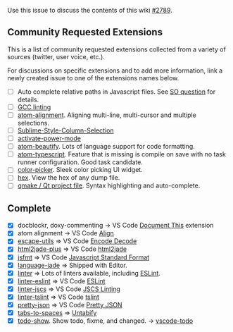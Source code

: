 Use this issue to discuss the contents of this wiki [#2789](https://github.com/Microsoft/vscode/issues/2789).

## Community Requested Extensions

This is a list of community requested extensions collected from a variety of sources (twitter, user voice, etc.).

For discussions on specific extensions and to add more information, link a newly created issue to one of the extensions names below.

- [ ] Auto complete relative paths in Javascript files. See [SO question](https://stackoverflow.com/questions/35415444/is-it-possible-to-auto-complete-relative-paths-in-vscode) for details.
- [ ] [GCC linting](https://atom.io/packages/linter-gcc)
- [ ] [atom-alignment](https://atom.io/packages/atom-alignment). Aligning multi-line, multi-cursor and multiple selections.
- [ ] [Sublime-Style-Column-Selection](https://atom.io/packages/Sublime-Style-Column-Selection)
- [ ] [activate-power-mode](https://atom.io/packages/activate-power-mode)
- [ ] [atom-beautify](https://atom.io/packages/atom-beautify). Lots of language support for code formatting.
- [ ] [atom-typescript](https://atom.io/packages/atom-typescript). Feature that is missing is compile on save with no task runner configuration. Good task candidate.
- [ ] [color-picker](https://atom.io/packages/color-picker). Sleek color picking UI widget.
- [ ] [hex](https://atom.io/packages/hex). View the hex of any dump file.
- [ ] [qmake / Qt project file](http://doc.qt.io/qt-5/qmake-project-files.html).  Syntax highlighting and auto-complete.

## Complete

- [x] docblockr, doxy-commenting -> VS Code [Document This](https://marketplace.visualstudio.com/items?itemName=joelday.docthis) extension
- [x] atom alignment -> VS Code [Align](https://marketplace.visualstudio.com/items?itemName=steve8708.Align)
- [x] [escape-utils](https://atom.io/packages/escape-utils) => VS Code [Encode Decode](https://marketplace.visualstudio.com/items?itemName=mitchdenny.ecdc)
- [x] [html2jade-plus](https://atom.io/packages/html2jade-plus) => VS Code [html2jade](https://marketplace.visualstudio.com/items?itemName=wmaurer.html2jade)
- [x] [jsfmt](https://atom.io/packages/atom-jsfmt) => VS Code [Javascript Standard Format](https://marketplace.visualstudio.com/items?itemName=chenxsan.vscode-standard-format)
- [x] [language-jade](https://atom.io/packages/language-jade) => Shipped with Editor.
- [x] [linter](https://atom.io/packages/linter) => Lots of linters available, including [ESLint](https://marketplace.visualstudio.com/items?itemName=dbaeumer.vscode-eslint).
- [x] [linter-eslint](https://atom.io/packages/eslint) => VS Code [ESLint](https://marketplace.visualstudio.com/items?itemName=dbaeumer.vscode-eslint)
- [x] [linter-jscs](https://atom.io/packages/linter-jscs) => VS Code [JSCS Linting](https://marketplace.visualstudio.com/items?itemName=ms-vscode.jscs)
- [x] [linter-tslint](https://atom.io/packages/linter-tslint) => VS Code [tslint](https://marketplace.visualstudio.com/items?itemName=eg2.tslint)
- [x] [pretty-json](https://atom.io/packages/pretty-json) => VS Code [Pretty JSON](https://marketplace.visualstudio.com/items?itemName=mohsen1.prettify-json)
- [x] [tabs-to-spaces](https://atom.io/packages/tabs-to-spaces) => [Untabify](https://marketplace.visualstudio.com/items?itemName=ilich8086.Untabify)
- [x] [todo-show](https://atom.io/packages/todo-show). Show todo, fixme, and changed. -> [vscode-todo](https://marketplace.visualstudio.com/items/MattiasPernhult.vscode-todo)

